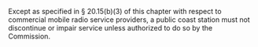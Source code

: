 Except as specified in § 20.15(b)(3) of this chapter with respect to commercial mobile radio service providers, a public coast station must not discontinue or impair service unless authorized to do so by the Commission.

